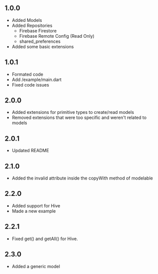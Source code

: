 ## 1.0.0

- Added Models
- Added Repositories
    - Firebase Firestore
    - Firebase Remote Config (Read Only)
    - shared_preferences
- Added some basic extensions

## 1.0.1

- Formated code
- Add /example/main.dart
- Fixed code issues

## 2.0.0

- Added extensions for primitive types to create/read models
- Removed extensions that were too specific and weren't related to models

## 2.0.1

- Updated README

## 2.1.0

- Added the invalid attribute inside the copyWith method of modelable

## 2.2.0

- Added support for Hive
- Made a new example

## 2.2.1

- Fixed get() and getAll() for Hive.

## 2.3.0

- Added a generic model
